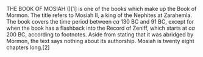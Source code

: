 THE BOOK OF MOSIAH ()[1] is one of the books which make up the Book of Mormon. The title refers to Mosiah II, a king of the Nephites at Zarahemla. The book covers the time period between _ca_ 130 BC and 91 BC, except for when the book has a flashback into the Record of Zeniff, which starts at _ca_ 200 BC, according to footnotes. Aside from stating that it was abridged by Mormon, the text says nothing about its authorship. Mosiah is twenty eight chapters long.[2]
